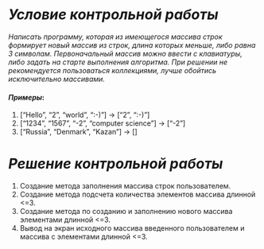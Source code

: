 # ___Условие контрольной работы___

 
*Написать программу, которая из имеющегося массива строк формирует новый массив из строк, длина которых меньше, либо равна 3 символам. Первоначальный массив можно ввести с клавиатуры, либо задать на старте выполнения алгоритма. При решении не рекомендуется пользоваться коллекциями, лучше обойтись исключительно массивами.*

#### _Примеры_:

1. [“Hello”, “2”, “world”, “:-)”] → [“2”, “:-)”]
2. [“1234”, “1567”, “-2”, “computer science”] → [“-2”]
3. [“Russia”, “Denmark”, “Kazan”] → []


#  ___Решение контрольной работы___


1. Создание метода заполнения массива строк пользователем.
2. Создание метода подсчета количества элементов массива длинной <=3.
3. Создание метода по созданию и заполнению нового массива элементами длинной <=3.
4. Вывод на экран исходного массива введенного пользователем и маcсива с элементами длинной <=3.
